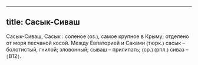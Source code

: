 
---
title: Сасык-Сиваш
---
Сасык-Сиваш, Сасык
: соленое ⦅оз.⦆, самое крупное в Крыму; отделено от моря песчаной косой. Между Евпаторией и Саками ⦅тюрк.⦆ сасык – болотистый, гнилой; зловонный; сываш – прилипать; ⦅ср.⦆ ⦅рпл.⦆ сиваз – ⦃В12⦄.
